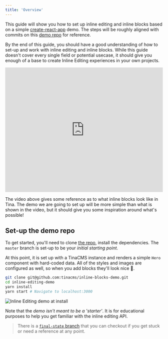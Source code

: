 ```yaml
---
title: 'Overview'
---
```


This guide will show you how to set up inline editing and inline blocks based on a simple [create-react-app](https://reactjs.org/docs/create-a-new-react-app.html) demo. The steps will be roughly aligned with commits on this [demo repo](https://github.com/tinacms/inline-blocks-demo) for reference.

By the end of this guide, you should have a good understanding of how to set-up and work with inline editing and inline blocks. While this guide doesn't cover every single field or potential usecase, it should give you enough of a base to create Inline Editing experiences in your own projects.

<iframe width="100%" height="398" src="https://www.youtube.com/embed/4qGz0cP_DSA" frameborder="0" allow="accelerometer; autoplay; encrypted-media; gyroscope; picture-in-picture" allowfullscreen></iframe>

The video above gives some reference as to what inline blocks look like in Tina. The demo we are going to set up will be more simple than what is shown in the video, but it should give you some inspiration around what's possible!

## Set-up the demo repo

To get started, you'll need to clone [the repo](https://github.com/tinacms/inline-blocks-demo), install the dependencies. The `master` branch is set-up to be your _initial starting point_.

At this point, it is set up with a TinaCMS instance and renders a simple `Hero` component with hard-coded data. All of the styles and images are configured as well, so when you add blocks they'll look nice 💅.

```bash
git clone git@github.com:tinacms/inline-blocks-demo.git
cd inline-editing-demo
yarn install
yarn start # Navigate to localhost:3000
```

![Inline Editing demo at install](/img/inline-editing-guide/step1-install.png)

Note that the _demo isn't meant to be a 'starter'_. It is for educational purposes to help you get familiar with the inline editing API.

> There is a [`final-state` branch](https://github.com/tinacms/inline-blocks-demo/tree/final-state) that you can checkout if you get stuck or need a reference at any point.
